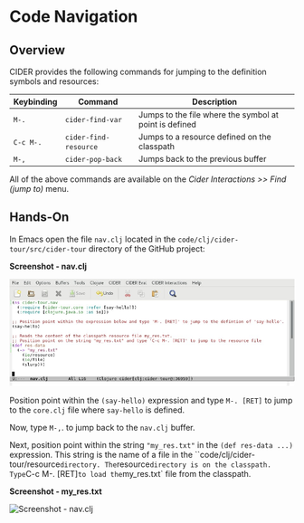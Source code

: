 # Code Navigation

## Overview

CIDER provides the following commands for jumping to the definition symbols and resources:

| Keybinding | Command               | Description |
| ---------- | -------               | ----------- |
| `M-.`      | `cider-find-var`      | Jumps to the file where the symbol at point is defined |
| `C-c M-.`  | `cider-find-resource` | Jumps to a resource defined on the classpath |
| `M-,`      | `cider-pop-back`      | Jumps back to the previous buffer|

All of the above commands are available on the _Cider Interactions >> Find (jump to)_ menu.

## Hands-On

In Emacs open the file `nav.clj` located in the `code/clj/cider-tour/src/cider-tour` directory of the GitHub project:

**Screenshot - nav.clj**

![Screenshot - nav.clj](images/nav_clj.jpg)

Position point within the `(say-hello)` expression and type `M-. [RET]` to jump to the `core.clj` file where `say-hello` is defined.

Now, type `M-,`. to jump back to the `nav.clj` buffer.

Next, position point within the string `"my_res.txt"` in the `(def res-data ...)` expression. This string is the name of a file in the ``code/clj/cider-tour/resource` directory. The `resource` directory is on the classpath. Type `C-c M-. [RET]` to load the `my_res.txt` file from the classpath.

**Screenshot - my_res.txt**

![Screenshot - nav.clj](images/my_res_text.jpg)




